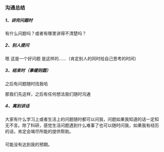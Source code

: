 <link rel="stylesheet" type="text/css" href="../../auto-number-title.css" />

### 沟通总结

##### 1、讲完问题时

有什么问题吗？或者有哪里讲得不清楚吗？

##### 2、别人提问

嗯 这是一个好问题 是这样的……（肯定别人的同时给自己思考的时间）

##### 3、结束时（事缓则圆）

之后有问题随时找我哈

那我们先这样，之后有任何想法我们随时沟通

##### 4、离别讲话

大家有什么学习上或者生活上的问题随时都可以问我，问题如果我知道的话一定知无不言。除了科研，感觉生活问题遇到什么难事了也可以随时问我，如果我有经历的话，肯定会竭尽所能的提供帮助。

### 



可能没有达到我的预期。